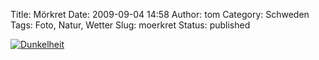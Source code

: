 Title: Mörkret
Date: 2009-09-04 14:58
Author: tom
Category: Schweden
Tags: Foto, Natur, Wetter
Slug: moerkret
Status: published

[![Dunkelheit](/pic/stenmorkhimm_s.jpg "Dunkelheit")](/pic/stenmorkhimm_l.jpg)

